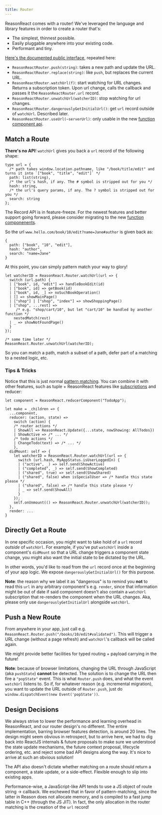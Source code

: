 ```yaml
---
title: Router
---
```


ReasonReact comes with a router! We've leveraged the language and library features in order to create a router that's:

- The simplest, thinnest possible.
- Easily pluggable anywhere into your existing code.
- Performant and tiny.

[Here's the documented public interface](https://github.com/reasonml/reason-react/blob/master/src/ReasonReactRouter.rei), repeated here:

- `ReasonReactRouter.push(string)`: takes a new path and update the URL.
- `ReasonReactRouter.replace(string)`: like `push`, but replaces the current URL.
- `ReasonReactRouter.watchUrl(f)`: start watching for URL changes. Returns a subscription token. Upon url change, calls the callback and passes it the `ReasonReactRouter.url` record.
- `ReasonReactRouter.unwatchUrl(watcherID)`: stop watching for url changes.
- `ReasonReactRouter.dangerouslyGetInitialUrl()`: get `url` record outside of `watchUrl`. Described later.
- `ReasonReactRouter.useUrl(~serverUrl)`: only usable in the new [function component api](https://reasonml.github.io/docs/en/components).

## Match a Route

**There's no API**! `watchUrl` gives you back a `url` record of the following shape:

```reason
type url = {
  /* path takes window.location.pathname, like "/book/title/edit" and turns it into `["book", "title", "edit"]` */
  path: list(string),
  /* the url's hash, if any. The # symbol is stripped out for you */
  hash: string,
  /* the url's query params, if any. The ? symbol is stripped out for you */
  search: string
};
```

<aside class="warning">
The Record API is in feature-freeze. For the newest features and better support going forward, please consider migrating to the new <a href="https://reasonml.github.io/docs/en/components">function componenents</a>.
</aside>

So the url `www.hello.com/book/10/edit?name=Jane#author` is given back as:

```reason
{
  path: ["book", "10", "edit"],
  hash: "author",
  search: "name=Jane"
}
```

At this point, you can simply pattern match your way to glory!

```reason
let watcherID = ReasonReact.Router.watchUrl(url => {
  switch (url.path) {
  | ["book", id, "edit"] => handleBookEdit(id)
  | ["book", id] => getBook(id)
  | ["book", id, _] => noSuchBookOperation()
  | [] => showMainPage()
  | ["shop"] | ["shop", "index"] => showShoppingPage()
  | ["shop", ...rest] =>
     /* e.g. "shop/cart/10", but let "cart/10" be handled by another function */
    nestedMatch(rest)
  | _ => showNotFoundPage()
  }
});

/* some time later */
ReasonReact.Router.unwatchUrl(watcherID);
```

So you can match a path, match a subset of a path, defer part of a matching to a nested logic, etc.

### Tips & Tricks

Notice that this is just normal [pattern matching](https://reasonml.github.io/docs/en/pattern-matching.html). You can combine it with other features, such as tuple + ReasonReact features like [subscriptions](subscriptions-helper.md) and reducer:

```reason
let component = ReasonReact.reducerComponent("TodoApp");

let make = _children => {
  ...component,
  reducer: (action, state) =>
    switch (action) {
    /* router actions */
    | ShowAll => ReasonReact.Update({...state, nowShowing: AllTodos})
    | ShowActive => /* ... */
    /* todo actions */
    | ChangeTodo(text) => /* ... */
    },
  didMount: self => {
    let watcherID = ReasonReact.Router.watchUrl(url => {
      switch (url.hash, MyAppStatus.isUserLoggedIn) {
      | ("active", _) => self.send(ShowActive)
      | ("completed", _) => self.send(ShowCompleted)
      | ("shared", true) => self.send(ShowShared)
      | ("shared", false) when isSpecialUser => /* handle this state please */
      | ("shared", false) => /* handle this state please */
      | _ => self.send(ShowAll)
      }
    });
    self.onUnmount(() => ReasonReact.Router.unwatchUrl(watcherID));
  },
  render: ...
}
```

## Directly Get a Route

In one specific occasion, you might want to take hold of a `url` record _outside_ of `watchUrl`. For example, if you've put `watchUrl` inside a component's `didMount` so that a URL change triggers a component state change, you might also want the initial state to be dictated by the URL.

In other words, you'd like to read from the `url` record once at the beginning of your app logic. We expose `dangerouslyGetInitialUrl()` for this purpose.

**Note**: the reason why we label it as "dangerous" is to remind you **not** to read this `url` in any arbitrary component's e.g. `render`, since that information might be out of date if said component doesn't also contain a `watchUrl` subscription that re-renders the component when the URL changes. Aka, please only use `dangerouslyGetInitialUrl` alongside `watchUrl`.

## Push a New Route

From anywhere in your app, just call e.g. `ReasonReact.Router.push("/books/10/edit#validated")`. This will trigger a URL change (without a page refresh) and `watchUrl`'s callback will be called again.

We might provide better facilities for typed routing + payload carrying in the future!

**Note**: because of browser limitations, changing the URL through JavaScript (aka `pushState`) **cannot** be detected. The solution is to change the URL then fire a `"popState"` event. This is what `Router.push` does, and what the event `watchUrl` listens to. So if, for whatever reason (e.g. incremental migration), you want to update the URL outside of `Router.push`, just do `window.dispatchEvent(new Event('popState'))`.

## Design Decisions

We always strive to lower the performance and learning overhead in ReasonReact, and our router design's no different. The entire implementation, barring browser features detection, is around 20 lines. The design might seem obvious in retrospect, but to arrive here, we had to dig back into ReactJS internals & future proposals to make sure we understood the state update mechanisms, the future context proposal, lifecycle ordering, etc. and reject some bad API designs along the way. It's nice to arrive at such an obvious solution!

The API also doesn't dictate whether matching on a route should return a component, a state update, or a side-effect. Flexible enough to slip into existing apps.

Performance-wise, a JavaScript-like API tends to use a JS object of route string -> callback. We eschewed that in favor of pattern-matching, since the latter in Reason does not allocate memory, and is compiled to a fast jump table in C++ (through the JS JIT). In fact, the only allocation in the router matching is the creation of the `url` record!
